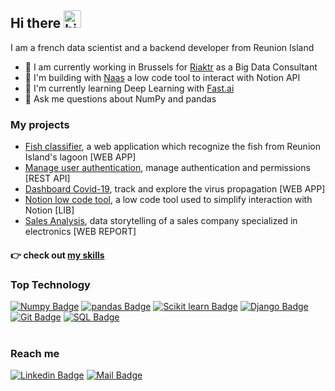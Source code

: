 ## Hi there <img src="https://user-images.githubusercontent.com/1303154/88677602-1635ba80-d120-11ea-84d8-d263ba5fc3c0.gif" width="28px" alt="hi">

I am a french data scientist and a backend developer from Reunion Island<br/>

- 👔 I am currently working in Brussels for [Riaktr](https://www.riaktr.com/) as a Big Data Consultant 
- 🤝 I'm building with [Naas](https://www.naas.ai/) a low code tool to interact with Notion API
- 🌱  I'm currently learning Deep Learning with [Fast.ai](https://course.fast.ai/#How-do-I-get-started?)
- 💬 Ask me questions about NumPy and pandas


### My projects
- [Fish classifier](https://github.com/axelearning/fish_and_chips), a web application which recognize the fish from Reunion Island's lagoon [WEB APP]
- [Manage user authentication](https://github.com/axelearning/REST-authentication-API), manage authentication and permissions [REST API]
- [Dashboard Covid-19](https://github.com/axelearning/covid19_dashboard), track and explore the virus propagation [WEB APP]
- [Notion low code tool](https://github.com/axelearning/notion_low_code_interface), a low code tool used to simplify interaction with Notion [LIB]
- [Sales Analysis](https://github.com/axelearning/sale_analysis), data storytelling of a sales company specialized in electronics [WEB REPORT] 

#### 👉 check out [my skills](https://github.com/axelearning/my-learning-path) 


### Top Technology
[![Numpy Badge](https://img.shields.io/badge/-Numpy-013243?style=for-the-badge&labelColor=black&logo=Numpy&logoColor=white)](#https://numpy.org/) 
[![pandas Badge](https://img.shields.io/badge/-pandas-150458?style=for-the-badge&labelColor=black&logo=pandas&logoColor=white)](#https://pandas.pydata.org/)
[![Scikit learn Badge](https://img.shields.io/badge/-scikit_learn-F7931E?style=for-the-badge&labelColor=black&logo=scikit-learn&logoColor=white)](#)
[![Django Badge](https://img.shields.io/badge/-Django-092E20?style=for-the-badge&labelColor=black&logo=django&logoColor=white)](#) 
[![Git Badge](https://img.shields.io/badge/-Git-F05032?style=for-the-badge&labelColor=black&logo=git&logoColor=white)](#)
[![SQL Badge](https://img.shields.io/badge/-SQL-003B57?style=for-the-badge&labelColor=black&logo=SQLite&logoColor=white)](#) 
<br/>
<br/>


### Reach me
[![Linkedin Badge](https://img.shields.io/badge/-Axel_Rasse-0e76a8?style=flat&labelColor=0e76a8&logo=linkedin&logoColor=white)](https://www.linkedin.com/in/axel-rasse-bbbb3812b/) 
[![Mail Badge](https://img.shields.io/badge/-axel.rasse97434-c0392b?style=flat&labelColor=c0392b&logo=gmail&logoColor=white)](mailto:axel.rasse97434@gmail.com)

